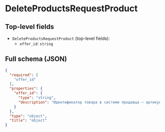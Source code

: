 # DeleteProductsRequestProduct

## Top-level fields
- `DeleteProductsRequestProduct` (top-level fields):
  - `offer_id`: `string`

## Full schema (JSON)
```json
{
  "required": [
    "offer_id"
  ],
  "properties": {
    "offer_id": {
      "type": "string",
      "description": "Идентификатор товара в системе продавца — артикул."
    }
  },
  "type": "object",
  "title": "object"
}
```
